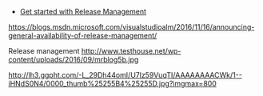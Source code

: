 * [Get started with Release Management](https://www.visualstudio.com/nl-nl/docs/release/getting-started/understand-rm)

https://blogs.msdn.microsoft.com/visualstudioalm/2016/11/16/announcing-general-availability-of-release-management/

Release management
http://www.testhouse.net/wp-content/uploads/2016/09/mrblog5b.jpg

http://lh3.ggpht.com/-L_29Dh44omI/U7lz59VuqTI/AAAAAAAACWk/1--iHNdS0N4/0000_thumb%25255B4%25255D.jpg?imgmax=800
